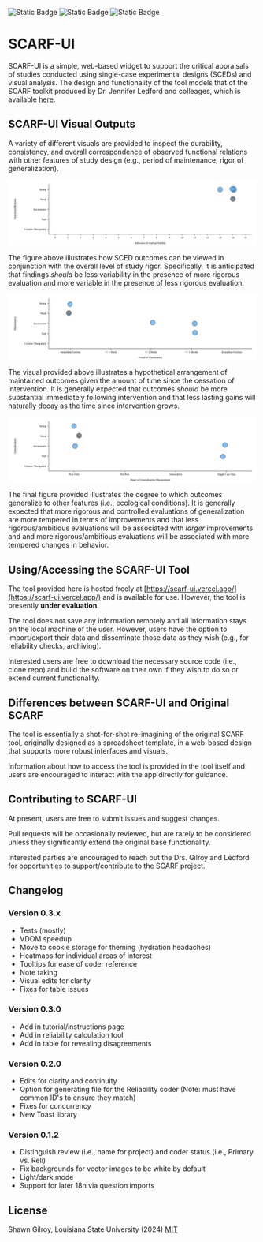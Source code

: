 ![Static Badge](https://img.shields.io/badge/License-MIT-green?style=flat)
![Static Badge](https://img.shields.io/badge/Version-0.3.1-blue?style=flat)
![Static Badge](https://img.shields.io/badge/Coverage-90.54-yellow?style=flat)

# SCARF-UI

SCARF-UI is a simple, web-based widget to support the critical appraisals of studies conducted using single-case experimental designs (SCEDs) and visual analysis. The design and functionality of the tool models that of the SCARF toolkit produced by Dr. Jennifer Ledford and colleages, which is available [here](https://ebip.vkcsites.org/scarfv2/).

## SCARF-UI Visual Outputs

A variety of different visuals are provided to inspect the durability, consistency, and overall correspondence of observed functional relations with other features of study design (e.g., period of maintenance, rigor of generalization).

![Visualize Functional Relations given Rigor](public/img/SCARF_Functional_Relation_Given_IV.svg)

The figure above illustrates how SCED outcomes can be viewed in conjunction with the overall level of study rigor. Specifically, it is anticipated that findings _should_ be less variability in the presence of more rigorous evaluation and more variable in the presence of less rigorous evaluation.

![Visualize Maintenance given Delay](public/img/SCARF_Maintenance_Given_Rigor.svg)

The visual provided above illustrates a hypothetical arrangement of maintained outcomes given the amount of time since the cessation of intervention. It is generally expected that outcomes _should_ be more substantial immediately following intervention and that less lasting gains will naturally decay as the time since intervention grows.

![Visualize Generalization given Rigor](public/img/SCARF_Generalization_Given_Duration.svg)

The final figure provided illustrates the degree to which outcomes generalize to other features (i.e., ecological conditions). It is generally expected that more rigorous and controlled evaluations of generalization are more tempered in terms of improvements and that less rigorous/ambitious evaluations will be associated with _larger_ improvements and and more rigorous/ambitious evaluations will be associated with more tempered changes in behavior.

## Using/Accessing the SCARF-UI Tool

The tool provided here is hosted freely at [https://scarf-ui.vercel.app/](https://scarf-ui.vercel.app/) and is available for use. However, the tool is presently **under evaluation**.

The tool does not save any information remotely and all information stays on the local machine of the user. However, users have the option to import/export their data and disseminate those data as they wish (e.g., for reliability checks, archiving).

Interested users are free to download the necessary source code (i.e., clone repo) and build the software on their own if they wish to do so or extend current functionality.

## Differences between SCARF-UI and Original SCARF

The tool is essentially a shot-for-shot re-imagining of the original SCARF tool, originally designed as a spreadsheet template, in a web-based design that supports more robust interfaces and visuals.

Information about how to access the tool is provided in the tool itself and users are encouraged to interact with the app directly for guidance.

## Contributing to SCARF-UI

At present, users are free to submit issues and suggest changes.

Pull requests will be occasionally reviewed, but are rarely to be considered unless they significantly extend the original base functionality.

Interested parties are encouraged to reach out the Drs. Gilroy and Ledford for opportunities to support/contribute to the SCARF project.

## Changelog

### Version 0.3.x

-   Tests (mostly)
-   VDOM speedup
-   Move to cookie storage for theming (hydration headaches)
-   Heatmaps for individual areas of interest
-   Tooltips for ease of coder reference
-   Note taking
-   Visual edits for clarity
-   Fixes for table issues

### Version 0.3.0

-   Add in tutorial/instructions page
-   Add in reliability calculation tool
-   Add in table for revealing disagreements

### Version 0.2.0

-   Edits for clarity and continuity
-   Option for generating file for the Reliability coder (Note: must have common ID's to ensure they match)
-   Fixes for concurrency
-   New Toast library

### Version 0.1.2

-   Distinguish review (i.e., name for project) and coder status (i.e., Primary vs. Reli)
-   Fix backgrounds for vector images to be white by default
-   Light/dark mode
-   Support for later 18n via question imports

## License

Shawn Gilroy, Louisiana State University (2024) [MIT](https://choosealicense.com/licenses/mit/)
